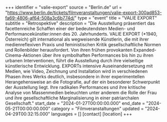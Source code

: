 +++
identifier = "valie-export"
source = "Berlin.de"
url = "https://www.berlin.de/tickets/filmveranstaltungen/valie-export-300ad853-fa69-4806-af64-508a3c6b774d/"
type = "event"
title = "VALIE EXPORT"
subtitle = "Retrospektive"
description = "Die Ausstellung präsentiert das facettenreiche Schaffen einer der bedeutendsten Medien- und Performancekünstler:innen des 20. Jahrhunderts. VALIE EXPORT (*1940, Österreich) gilt international als wegweisende Künstlerin, die mit ihrer medienreflexiven Praxis und feministischen Kritik gesellschaftliche Normen und Rollenbilder herausfordert. Von ihren frühen provokanten Expanded-Cinema-Aktionen über ihre symbolhaften Performances bis hin zu ihren urbanen Interventionen, führt die Ausstellung durch ihre vielseitige künstlerische Entwicklung. EXPORTs intensive Auseinandersetzung mit Medien, wie Video, Zeichnung und Installation wird in verschiedenen Phasen ihres Werks deutlich, insbesondere in ihrer experimentellen Herangehensweise an die Fotografie, auf der ein besonderer Schwerpunkt der Ausstellung liegt. Ihre radikalen Performances und ihre kritische Analyse von Massenmedien beleuchten unter anderem die Rolle der Frau und ihre gesellschaftliche Marginalisierung in einer patriarchalen Gesellschaft."
start_date = "2024-01-27T00:00:00.000"
end_date = "2024-05-21T00:00:00.000"
category = "Filmveranstaltungen"
updated = "2024-04-29T00:32:15.000"
languages = []
[contact]
[location]
+++